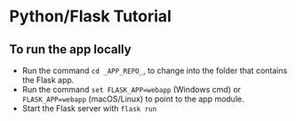 # Python/Flask Tutorial


## To run the app locally

- Run the command `cd _APP_REPO_`, to change into the folder that contains the Flask app.
- Run the command `set FLASK_APP=webapp` (Windows cmd) or `FLASK_APP=webapp` (macOS/Linux) to point to the app module.
- Start the Flask server with `flask run`


